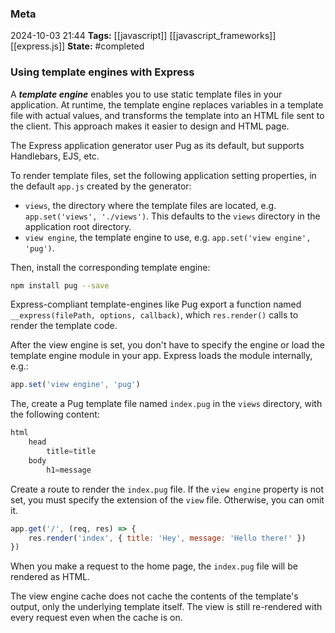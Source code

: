 ### Meta
2024-10-03 21:44
**Tags:** [[javascript]] [[javascript_frameworks]] [[express.js]]
**State:** #completed 

### Using template engines with Express
A ***template engine*** enables you to use static template files in your application. At runtime, the template engine replaces variables in a template file with actual values, and transforms the template into an HTML file sent to the client. This approach makes it easier to design and HTML page.

The Express application generator user Pug as its default, but supports Handlebars, EJS, etc.

To render template files, set the following application setting properties, in the default `app.js` created by the generator:
- `views`, the directory where the template files are located, e.g. `app.set('views', './views')`. This defaults to the `views` directory in the application root directory.
- `view engine`, the template engine to use, e.g. `app.set('view engine', 'pug')`.

Then, install the corresponding template engine:

```BASH title:script.sh
npm install pug --save
```

Express-compliant template-engines like Pug export a function named `__express(filePath, options, callback)`, which `res.render()` calls to render the template code.

After the view engine is set, you don't have to specify the engine or load the template engine module in your app. Express loads the module internally, e.g.:

```JavaScript title:app.js
app.set('view engine', 'pug')
```

The, create a Pug template file named `index.pug` in the `views` directory, with the following content:

```JavaScript title:index.pug
html
	head
		title=title
	body
		h1=message
```

Create a route to render the `index.pug` file. If the `view engine` property is not set, you must specify the extension of the `view` file. Otherwise, you can omit it.

```JavaScript title:app.js
app.get('/', (req, res) => {
	res.render('index', { title: 'Hey', message: 'Hello there!' })
})
```

When you make a request to the home page, the `index.pug` file will be rendered as HTML.

The view engine cache does not cache the contents of the template's output, only the underlying template itself. The view is still re-rendered with every request even when the cache is on.